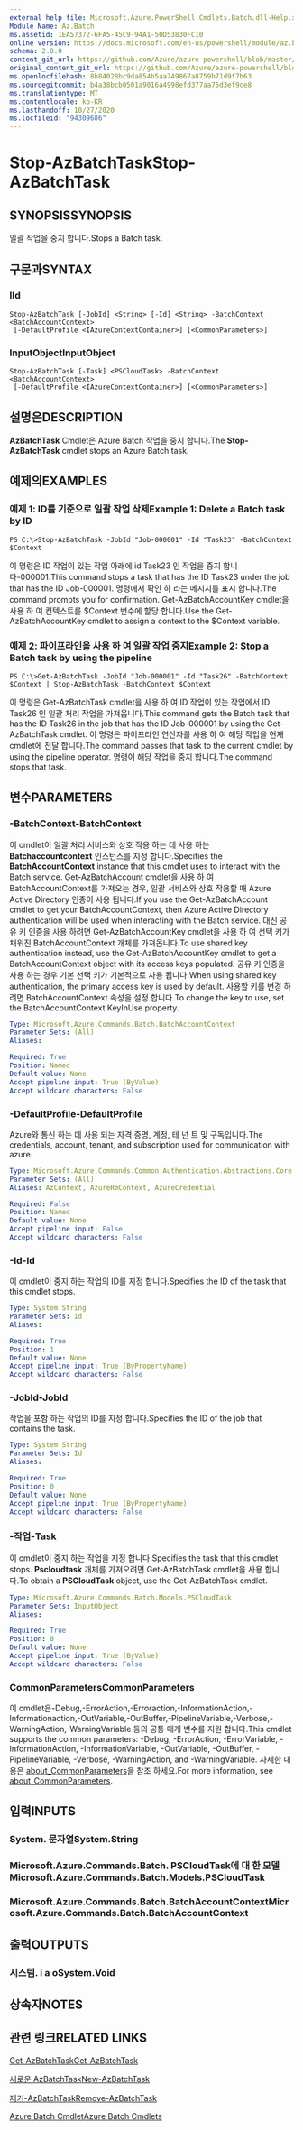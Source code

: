 ```yaml
---
external help file: Microsoft.Azure.PowerShell.Cmdlets.Batch.dll-Help.xml
Module Name: Az.Batch
ms.assetid: 1EA57372-6FA5-45C9-94A1-50D53830FC10
online version: https://docs.microsoft.com/en-us/powershell/module/az.batch/stop-azbatchtask
schema: 2.0.0
content_git_url: https://github.com/Azure/azure-powershell/blob/master/src/Batch/Batch/help/Stop-AzBatchTask.md
original_content_git_url: https://github.com/Azure/azure-powershell/blob/master/src/Batch/Batch/help/Stop-AzBatchTask.md
ms.openlocfilehash: 8b84028bc9da854b5aa749867a8759b71d9f7b63
ms.sourcegitcommit: b4a38bcb0501a9016a4998efd377aa75d3ef9ce8
ms.translationtype: MT
ms.contentlocale: ko-KR
ms.lasthandoff: 10/27/2020
ms.locfileid: "94309686"
---
```

# <span data-ttu-id="b5146-101">Stop-AzBatchTask</span><span class="sxs-lookup"><span data-stu-id="b5146-101">Stop-AzBatchTask</span></span>

## <span data-ttu-id="b5146-102">SYNOPSIS</span><span class="sxs-lookup"><span data-stu-id="b5146-102">SYNOPSIS</span></span>
<span data-ttu-id="b5146-103">일괄 작업을 중지 합니다.</span><span class="sxs-lookup"><span data-stu-id="b5146-103">Stops a Batch task.</span></span>

## <span data-ttu-id="b5146-104">구문과</span><span class="sxs-lookup"><span data-stu-id="b5146-104">SYNTAX</span></span>

### <span data-ttu-id="b5146-105">I</span><span class="sxs-lookup"><span data-stu-id="b5146-105">Id</span></span>
```
Stop-AzBatchTask [-JobId] <String> [-Id] <String> -BatchContext <BatchAccountContext>
 [-DefaultProfile <IAzureContextContainer>] [<CommonParameters>]
```

### <span data-ttu-id="b5146-106">InputObject</span><span class="sxs-lookup"><span data-stu-id="b5146-106">InputObject</span></span>
```
Stop-AzBatchTask [-Task] <PSCloudTask> -BatchContext <BatchAccountContext>
 [-DefaultProfile <IAzureContextContainer>] [<CommonParameters>]
```

## <span data-ttu-id="b5146-107">설명은</span><span class="sxs-lookup"><span data-stu-id="b5146-107">DESCRIPTION</span></span>
<span data-ttu-id="b5146-108">**AzBatchTask** Cmdlet은 Azure Batch 작업을 중지 합니다.</span><span class="sxs-lookup"><span data-stu-id="b5146-108">The **Stop-AzBatchTask** cmdlet stops an Azure Batch task.</span></span>

## <span data-ttu-id="b5146-109">예제의</span><span class="sxs-lookup"><span data-stu-id="b5146-109">EXAMPLES</span></span>

### <span data-ttu-id="b5146-110">예제 1: ID를 기준으로 일괄 작업 삭제</span><span class="sxs-lookup"><span data-stu-id="b5146-110">Example 1: Delete a Batch task by ID</span></span>
```
PS C:\>Stop-AzBatchTask -JobId "Job-000001" -Id "Task23" -BatchContext $Context
```

<span data-ttu-id="b5146-111">이 명령은 ID 작업이 있는 작업 아래에 id Task23 인 작업을 중지 합니다-000001.</span><span class="sxs-lookup"><span data-stu-id="b5146-111">This command stops a task that has the ID Task23 under the job that has the ID Job-000001.</span></span>
<span data-ttu-id="b5146-112">명령에서 확인 하 라는 메시지를 표시 합니다.</span><span class="sxs-lookup"><span data-stu-id="b5146-112">The command prompts you for confirmation.</span></span>
<span data-ttu-id="b5146-113">Get-AzBatchAccountKey cmdlet을 사용 하 여 컨텍스트를 $Context 변수에 할당 합니다.</span><span class="sxs-lookup"><span data-stu-id="b5146-113">Use the Get-AzBatchAccountKey cmdlet to assign a context to the $Context variable.</span></span>

### <span data-ttu-id="b5146-114">예제 2: 파이프라인을 사용 하 여 일괄 작업 중지</span><span class="sxs-lookup"><span data-stu-id="b5146-114">Example 2: Stop a Batch task by using the pipeline</span></span>
```
PS C:\>Get-AzBatchTask -JobId "Job-000001" -Id "Task26" -BatchContext $Context | Stop-AzBatchTask -BatchContext $Context
```

<span data-ttu-id="b5146-115">이 명령은 Get-AzBatchTask cmdlet을 사용 하 여 ID 작업이 있는 작업에서 ID Task26 인 일괄 처리 작업을 가져옵니다.</span><span class="sxs-lookup"><span data-stu-id="b5146-115">This command gets the Batch task that has the ID Task26 in the job that has the ID Job-000001 by using the Get-AzBatchTask cmdlet.</span></span>
<span data-ttu-id="b5146-116">이 명령은 파이프라인 연산자를 사용 하 여 해당 작업을 현재 cmdlet에 전달 합니다.</span><span class="sxs-lookup"><span data-stu-id="b5146-116">The command passes that task to the current cmdlet by using the pipeline operator.</span></span>
<span data-ttu-id="b5146-117">명령이 해당 작업을 중지 합니다.</span><span class="sxs-lookup"><span data-stu-id="b5146-117">The command stops that task.</span></span>

## <span data-ttu-id="b5146-118">변수</span><span class="sxs-lookup"><span data-stu-id="b5146-118">PARAMETERS</span></span>

### <span data-ttu-id="b5146-119">-BatchContext</span><span class="sxs-lookup"><span data-stu-id="b5146-119">-BatchContext</span></span>
<span data-ttu-id="b5146-120">이 cmdlet이 일괄 처리 서비스와 상호 작용 하는 데 사용 하는 **Batchaccountcontext** 인스턴스를 지정 합니다.</span><span class="sxs-lookup"><span data-stu-id="b5146-120">Specifies the **BatchAccountContext** instance that this cmdlet uses to interact with the Batch service.</span></span>
<span data-ttu-id="b5146-121">Get-AzBatchAccount cmdlet을 사용 하 여 BatchAccountContext를 가져오는 경우, 일괄 서비스와 상호 작용할 때 Azure Active Directory 인증이 사용 됩니다.</span><span class="sxs-lookup"><span data-stu-id="b5146-121">If you use the Get-AzBatchAccount cmdlet to get your BatchAccountContext, then Azure Active Directory authentication will be used when interacting with the Batch service.</span></span> <span data-ttu-id="b5146-122">대신 공유 키 인증을 사용 하려면 Get-AzBatchAccountKey cmdlet을 사용 하 여 선택 키가 채워진 BatchAccountContext 개체를 가져옵니다.</span><span class="sxs-lookup"><span data-stu-id="b5146-122">To use shared key authentication instead, use the Get-AzBatchAccountKey cmdlet to get a BatchAccountContext object with its access keys populated.</span></span> <span data-ttu-id="b5146-123">공유 키 인증을 사용 하는 경우 기본 선택 키가 기본적으로 사용 됩니다.</span><span class="sxs-lookup"><span data-stu-id="b5146-123">When using shared key authentication, the primary access key is used by default.</span></span> <span data-ttu-id="b5146-124">사용할 키를 변경 하려면 BatchAccountContext 속성을 설정 합니다.</span><span class="sxs-lookup"><span data-stu-id="b5146-124">To change the key to use, set the BatchAccountContext.KeyInUse property.</span></span>

```yaml
Type: Microsoft.Azure.Commands.Batch.BatchAccountContext
Parameter Sets: (All)
Aliases:

Required: True
Position: Named
Default value: None
Accept pipeline input: True (ByValue)
Accept wildcard characters: False
```

### <span data-ttu-id="b5146-125">-DefaultProfile</span><span class="sxs-lookup"><span data-stu-id="b5146-125">-DefaultProfile</span></span>
<span data-ttu-id="b5146-126">Azure와 통신 하는 데 사용 되는 자격 증명, 계정, 테 넌 트 및 구독입니다.</span><span class="sxs-lookup"><span data-stu-id="b5146-126">The credentials, account, tenant, and subscription used for communication with azure.</span></span>

```yaml
Type: Microsoft.Azure.Commands.Common.Authentication.Abstractions.Core.IAzureContextContainer
Parameter Sets: (All)
Aliases: AzContext, AzureRmContext, AzureCredential

Required: False
Position: Named
Default value: None
Accept pipeline input: False
Accept wildcard characters: False
```

### <span data-ttu-id="b5146-127">-Id</span><span class="sxs-lookup"><span data-stu-id="b5146-127">-Id</span></span>
<span data-ttu-id="b5146-128">이 cmdlet이 중지 하는 작업의 ID를 지정 합니다.</span><span class="sxs-lookup"><span data-stu-id="b5146-128">Specifies the ID of the task that this cmdlet stops.</span></span>

```yaml
Type: System.String
Parameter Sets: Id
Aliases:

Required: True
Position: 1
Default value: None
Accept pipeline input: True (ByPropertyName)
Accept wildcard characters: False
```

### <span data-ttu-id="b5146-129">-JobId</span><span class="sxs-lookup"><span data-stu-id="b5146-129">-JobId</span></span>
<span data-ttu-id="b5146-130">작업을 포함 하는 작업의 ID를 지정 합니다.</span><span class="sxs-lookup"><span data-stu-id="b5146-130">Specifies the ID of the job that contains the task.</span></span>

```yaml
Type: System.String
Parameter Sets: Id
Aliases:

Required: True
Position: 0
Default value: None
Accept pipeline input: True (ByPropertyName)
Accept wildcard characters: False
```

### <span data-ttu-id="b5146-131">-작업</span><span class="sxs-lookup"><span data-stu-id="b5146-131">-Task</span></span>
<span data-ttu-id="b5146-132">이 cmdlet이 중지 하는 작업을 지정 합니다.</span><span class="sxs-lookup"><span data-stu-id="b5146-132">Specifies the task that this cmdlet stops.</span></span>
<span data-ttu-id="b5146-133">**Pscloudtask** 개체를 가져오려면 Get-AzBatchTask cmdlet을 사용 합니다.</span><span class="sxs-lookup"><span data-stu-id="b5146-133">To obtain a **PSCloudTask** object, use the Get-AzBatchTask cmdlet.</span></span>

```yaml
Type: Microsoft.Azure.Commands.Batch.Models.PSCloudTask
Parameter Sets: InputObject
Aliases:

Required: True
Position: 0
Default value: None
Accept pipeline input: True (ByValue)
Accept wildcard characters: False
```

### <span data-ttu-id="b5146-134">CommonParameters</span><span class="sxs-lookup"><span data-stu-id="b5146-134">CommonParameters</span></span>
<span data-ttu-id="b5146-135">이 cmdlet은-Debug,-ErrorAction,-Erroraction,-InformationAction,-Informationaction,-OutVariable,-OutBuffer,-PipelineVariable,-Verbose,-WarningAction,-WarningVariable 등의 공통 매개 변수를 지원 합니다.</span><span class="sxs-lookup"><span data-stu-id="b5146-135">This cmdlet supports the common parameters: -Debug, -ErrorAction, -ErrorVariable, -InformationAction, -InformationVariable, -OutVariable, -OutBuffer, -PipelineVariable, -Verbose, -WarningAction, and -WarningVariable.</span></span> <span data-ttu-id="b5146-136">자세한 내용은 [about_CommonParameters](http://go.microsoft.com/fwlink/?LinkID=113216)을 참조 하세요.</span><span class="sxs-lookup"><span data-stu-id="b5146-136">For more information, see [about_CommonParameters](http://go.microsoft.com/fwlink/?LinkID=113216).</span></span>

## <span data-ttu-id="b5146-137">입력</span><span class="sxs-lookup"><span data-stu-id="b5146-137">INPUTS</span></span>

### <span data-ttu-id="b5146-138">System. 문자열</span><span class="sxs-lookup"><span data-stu-id="b5146-138">System.String</span></span>

### <span data-ttu-id="b5146-139">Microsoft.Azure.Commands.Batch. PSCloudTask에 대 한 모델</span><span class="sxs-lookup"><span data-stu-id="b5146-139">Microsoft.Azure.Commands.Batch.Models.PSCloudTask</span></span>

### <span data-ttu-id="b5146-140">Microsoft.Azure.Commands.Batch.BatchAccountContext</span><span class="sxs-lookup"><span data-stu-id="b5146-140">Microsoft.Azure.Commands.Batch.BatchAccountContext</span></span>

## <span data-ttu-id="b5146-141">출력</span><span class="sxs-lookup"><span data-stu-id="b5146-141">OUTPUTS</span></span>

### <span data-ttu-id="b5146-142">시스템. i a o</span><span class="sxs-lookup"><span data-stu-id="b5146-142">System.Void</span></span>

## <span data-ttu-id="b5146-143">상속자</span><span class="sxs-lookup"><span data-stu-id="b5146-143">NOTES</span></span>

## <span data-ttu-id="b5146-144">관련 링크</span><span class="sxs-lookup"><span data-stu-id="b5146-144">RELATED LINKS</span></span>

[<span data-ttu-id="b5146-145">Get-AzBatchTask</span><span class="sxs-lookup"><span data-stu-id="b5146-145">Get-AzBatchTask</span></span>](./Get-AzBatchTask.md)

[<span data-ttu-id="b5146-146">새로운 AzBatchTask</span><span class="sxs-lookup"><span data-stu-id="b5146-146">New-AzBatchTask</span></span>](./New-AzBatchTask.md)

[<span data-ttu-id="b5146-147">제거-AzBatchTask</span><span class="sxs-lookup"><span data-stu-id="b5146-147">Remove-AzBatchTask</span></span>](./Remove-AzBatchTask.md)

[<span data-ttu-id="b5146-148">Azure Batch Cmdlet</span><span class="sxs-lookup"><span data-stu-id="b5146-148">Azure Batch Cmdlets</span></span>](/powershell/module/Az.Batch/)
